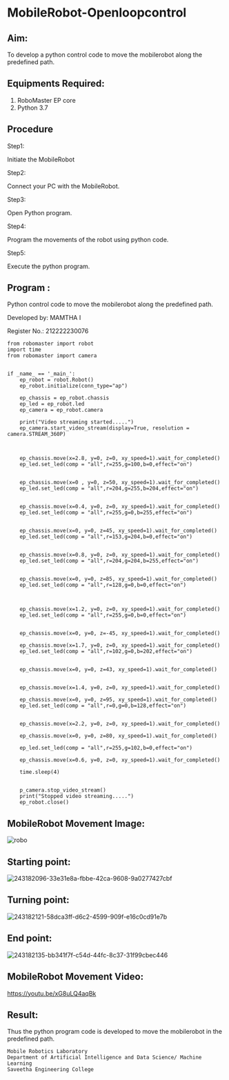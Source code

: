 # MobileRobot-Openloopcontrol
## Aim:

To develop a python control code to move the mobilerobot along the predefined path.

## Equipments Required:
1. RoboMaster EP core
2. Python 3.7

## Procedure

Step1:

Initiate the MobileRobot

Step2:

Connect your PC with the MobileRobot.

Step3:

 Open Python program.

Step4:

Program the movements of the robot using python code.

Step5:

Execute the python program.

## Program :
Python control code to move the mobilerobot along the predefined path.

Developed by: MAMTHA I

Register No.: 212222230076

```
from robomaster import robot
import time
from robomaster import camera


if _name_ == '_main_':
    ep_robot = robot.Robot()
    ep_robot.initialize(conn_type="ap")

    ep_chassis = ep_robot.chassis
    ep_led = ep_robot.led
    ep_camera = ep_robot.camera

    print("Video streaming started.....")
    ep_camera.start_video_stream(display=True, resolution = camera.STREAM_360P)

   
    
    ep_chassis.move(x=2.8, y=0, z=0, xy_speed=1).wait_for_completed()
    ep_led.set_led(comp = "all",r=255,g=100,b=0,effect="on")


    ep_chassis.move(x=0 , y=0, z=50, xy_speed=1).wait_for_completed()
    ep_led.set_led(comp = "all",r=204,g=255,b=204,effect="on")


    ep_chassis.move(x=0.4, y=0, z=0, xy_speed=1).wait_for_completed()
    ep_led.set_led(comp = "all",r=255,g=0,b=255,effect="on")


    ep_chassis.move(x=0, y=0, z=45, xy_speed=1).wait_for_completed()
    ep_led.set_led(comp = "all",r=153,g=204,b=0,effect="on")


    ep_chassis.move(x=0.8, y=0, z=0, xy_speed=1).wait_for_completed()
    ep_led.set_led(comp = "all",r=204,g=204,b=255,effect="on")


    ep_chassis.move(x=0, y=0, z=85, xy_speed=1).wait_for_completed()
    ep_led.set_led(comp = "all",r=128,g=0,b=0,effect="on")



    ep_chassis.move(x=1.2, y=0, z=0, xy_speed=1).wait_for_completed()
    ep_led.set_led(comp = "all",r=255,g=0,b=0,effect="on")

   
    ep_chassis.move(x=0, y=0, z=-45, xy_speed=1).wait_for_completed()

    ep_chassis.move(x=1.7, y=0, z=0, xy_speed=1).wait_for_completed()
    ep_led.set_led(comp = "all",r=102,g=0,b=202,effect="on")


    ep_chassis.move(x=0, y=0, z=43, xy_speed=1).wait_for_completed()


    ep_chassis.move(x=1.4, y=0, z=0, xy_speed=1).wait_for_completed()

    ep_chassis.move(x=0, y=0, z=95, xy_speed=1).wait_for_completed()
    ep_led.set_led(comp = "all",r=0,g=0,b=128,effect="on")


    ep_chassis.move(x=2.2, y=0, z=0, xy_speed=1).wait_for_completed()

    ep_chassis.move(x=0, y=0, z=80, xy_speed=1).wait_for_completed()

    ep_led.set_led(comp = "all",r=255,g=102,b=0,effect="on")

    ep_chassis.move(x=0.6, y=0, z=0, xy_speed=1).wait_for_completed()

    time.sleep(4)
    
    
    p_camera.stop_video_stream()
    print("Stopped video streaming.....")
    ep_robot.close()
 ```
## MobileRobot Movement Image:

![robo](./img/robomaster.png)

## Starting point:
![243182096-33e31e8a-fbbe-42ca-9608-9a0277427cbf](https://github.com/Mamthaiyappaprabu/mobilerobot-openloopcontrol/assets/119393563/12b53294-6293-42a6-9544-5c4e7d7c4cc2)

## Turning point:
![243182121-58dca3ff-d6c2-4599-909f-e16c0cd91e7b](https://github.com/Mamthaiyappaprabu/mobilerobot-openloopcontrol/assets/119393563/97b29097-c9fd-44c4-a1eb-afc0dc392347)

## End point:
![243182135-bb341f7f-c54d-44fc-8c37-31f99cbec446](https://github.com/Mamthaiyappaprabu/mobilerobot-openloopcontrol/assets/119393563/05213b9c-0e4b-475d-a6b0-6c93d592c600)


## MobileRobot Movement Video:
https://youtu.be/xG8uLQ4aqBk


## Result:
Thus the python program code is developed to move the mobilerobot in the predefined path.

```
Mobile Robotics Laboratory
Department of Artificial Intelligence and Data Science/ Machine Learning
Saveetha Engineering College
```
